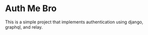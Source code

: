 # Auth Me Bro

This is a simple project that implements authentication using django, graphql, and relay. 